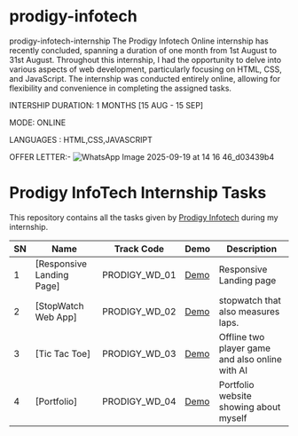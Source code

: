 # prodigy-infotech
prodigy-infotech-internship
The Prodigy Infotech Online internship has recently concluded, spanning a duration of one month from 1st August to 31st August. Throughout this internship, I had the opportunity to delve into various aspects of web development, particularly focusing on HTML, CSS, and JavaScript. The internship was conducted entirely online, allowing for flexibility and convenience in completing the assigned tasks.

INTERSHIP DURATION: 1 MONTHS [15 AUG - 15 SEP]

MODE: ONLINE

LANGUAGES : HTML,CSS,JAVASCRIPT

OFFER LETTER:-
![WhatsApp Image 2025-09-19 at 14 16 46_d03439b4](https://github.com/user-attachments/assets/6092dfe9-4ccb-458f-a6c6-188a4b8a53b6)
# Prodigy InfoTech Internship Tasks

This repository contains all the tasks given by [Prodigy Infotech](https://prodigyinfotech.dev/) during my internship.

| SN  | Name                                    | Track Code    | Demo                                                  | Description                            |
| --- | --------------------------------------- | ------------- | ----------------------------------------------------- | -------------------------------------- |
| 1   | [Responsive Landing Page]    | PRODIGY_WD_01 | [Demo](https://prodigy1landingpage.netlify.app/)             | Responsive Landing page                |
| 2   | [StopWatch Web App]  | PRODIGY_WD_02 | [Demo](https://68a21e178493ac5a411872b8--prodigy2stopwatch.netlify.app/)         | stopwatch that also measures laps.     |
| 3   | [Tic Tac Toe] | PRODIGY_WD_03 | [Demo](https://68a21e8a295253829fa2e129--prodigy3tictak.netlify.app/) | Offline two player game and also online with AI               |
| 4   | [Portfolio] | PRODIGY_WD_04 | [Demo](https://68a21f0ca375b41defcebb37--prodigy4portfolio.netlify.app/)             | Portfolio website showing about myself |
